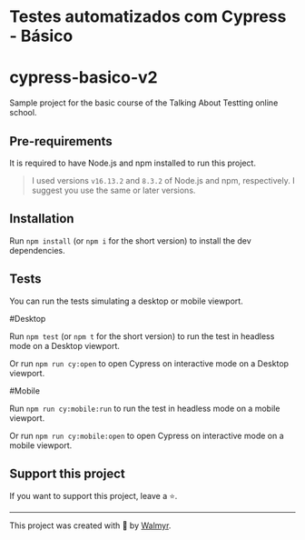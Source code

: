 # Testes automatizados com Cypress - Básico

# cypress-basico-v2

Sample project for the basic course of the Talking About Testting online school.

## Pre-requirements

It is required to have Node.js and npm installed to run this project.

> I used versions `v16.13.2` and `8.3.2` of Node.js and npm, respectively. I suggest you use the same or later versions.

## Installation

Run `npm install` (or `npm i` for the short version) to install the dev dependencies.

## Tests

You can run the tests simulating a desktop or mobile viewport.

#Desktop

Run `npm test` (or `npm t` for the short version) to run the test in headless mode on a Desktop viewport.

Or run `npm run cy:open` to open Cypress on interactive mode on a Desktop viewport.

#Mobile

Run `npm run cy:mobile:run` to run the test in headless mode on a mobile viewport.

Or run `npm run cy:mobile:open` to open Cypress on interactive mode on a mobile viewport.


## Support this project

If you want to support this project, leave a ⭐.

___

This project was created with 💚 by [Walmyr](https://walmyr.dev).
